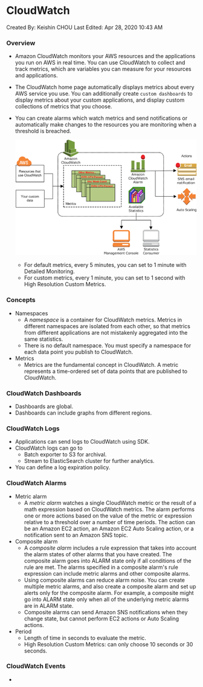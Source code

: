 # CloudWatch

Created By: Keishin CHOU
Last Edited: Apr 28, 2020 10:43 AM

### Overview

- Amazon CloudWatch monitors your AWS resources and the applications you run on AWS in real time. You can use CloudWatch to collect and track metrics, which are variables you can measure for your resources and applications.
- The CloudWatch home page automatically displays metrics about every AWS service you use. You can additionally create `custom dashboards` to display metrics about your custom applications, and display custom collections of metrics that you choose.
- You can create alarms which watch metrics and send notifications or automatically make changes to the resources you are monitoring when a threshold is breached.

    ![CloudWatch/Untitled.png](CloudWatch/Untitled.png)

    - For default metrics, every 5 minutes, you can set to 1 minute with Detailed Monitoring.
    - For custom metrics, every 1 minute, you can set to 1 second with High Resolution Custom Metrics.

### Concepts

- Namespaces
    - A *namespace* is a container for CloudWatch metrics. Metrics in different namespaces are isolated from each other, so that metrics from different applications are not mistakenly aggregated into the same statistics.
    - There is no default namespace. You must specify a namespace for each data point you publish to CloudWatch.
- Metrics
    - Metrics are the fundamental concept in CloudWatch. A metric represents a time-ordered set of data points that are published to CloudWatch.

### CloudWatch Dashboards

- Dashboards are global.
- Dashboards can include graphs from different regions.

### CloudWatch Logs

- Applications can send logs to CloudWatch using SDK.
- CloudWatch logs can go to
    - Batch exporter to S3 for archival.
    - Stream to ElasticSearch cluster for further analytics.
- You can define a log expiration policy.

### CloudWatch Alarms

- Metric alarm
    - A *metric alarm* watches a single CloudWatch metric or the result of a math expression based on CloudWatch metrics. The alarm performs one or more actions based on the value of the metric or expression relative to a threshold over a number of time periods. The action can be an Amazon EC2 action, an Amazon EC2 Auto Scaling action, or a notification sent to an Amazon SNS topic.
- Composite alarm
    - A *composite alarm* includes a rule expression that takes into account the alarm states of other alarms that you have created. The composite alarm goes into ALARM state only if all conditions of the rule are met. The alarms specified in a composite alarm's rule expression can include metric alarms and other composite alarms.
    - Using composite alarms can reduce alarm noise. You can create multiple metric alarms, and also create a composite alarm and set up alerts only for the composite alarm. For example, a composite might go into ALARM state only when all of the underlying metric alarms are in ALARM state.
    - Composite alarms can send Amazon SNS notifications when they change state, but cannot perform EC2 actions or Auto Scaling actions.
- Period
    - Length of time in seconds to evaluate the metric.
    - High Resolution Custom Metrics: can only choose 10 seconds or 30 seconds.

### CloudWatch Events

-